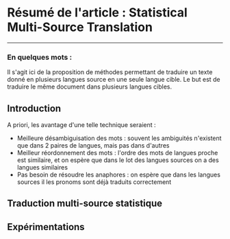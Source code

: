# Résumé de l'article : Statistical Multi-Source Translation
---------

### En quelques mots : 
Il s'agit ici de la proposition de méthodes permettant de traduire un texte donné en plusieurs langues source en une seule langue cible. Le but est de traduire le même document dans plusieurs langues cibles.

## Introduction
A priori, les avantage d'une telle technique seraient :

* Meilleure désambiguisation des mots : souvent les ambiguités n'existent que dans 2 paires de langues, mais pas dans d'autres
* Meilleur réordonnement des mots : l'ordre des mots de langues proche est similaire, et on espère que dans le lot des langues sources on a des langues similaires
* Pas besoin de résoudre les anaphores : on espère que dans les langues sources il les pronoms sont déjà traduits correctement


## Traduction multi-source statistique




## Expérimentations



